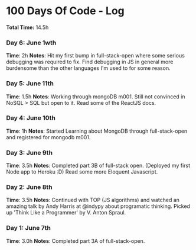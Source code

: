 # 100 Days Of Code - Log

**Total Time:** 14.5h

### Day 6: June 1wth

**Time**: 2h
**Notes**: Hit my first bump in full-stack-open where some serious debugging was required to fix. Find debugging in JS in general more burdensome than the other languages I'm used to for some reason.

### Day 5: June 11th

**Time**: 1.5h
**Notes**: Working through mongoDB m001. Still not convinced in NoSQL > SQL but open to it. Read some of the ReactJS docs.

### Day 4: June 10th

**Time**: 1h
**Notes**: Started Learning about MongoDB through full-stack-open and registered for mongodb m001.

### Day 3: June 9th

**Time**: 3.5h
**Notes**: Completed part 3B of full-stack open. (Deployed my first Node app to Heroku :D) Read some more Eloquent Javascript.

### Day 2: June 8th

**Time**: 3.5h
**Notes**: Continued with TOP (JS algorithms) and watched an amazing talk by Andy Harris at @indypy about programatic thinking. Picked up 'Think Like a Programmer' by V. Anton Spraul.

### Day 1: June 7th

**Time**: 3.0h
**Notes**: Completed part 3A of full-stack-open.